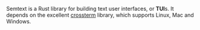 Semtext is a Rust library for building text user interfaces, or **TUI**s.
It depends on the excellent [crossterm] library, which supports Linux, Mac
and Windows.

[crossterm]: https://github.com/crossterm-rs/crossterm
